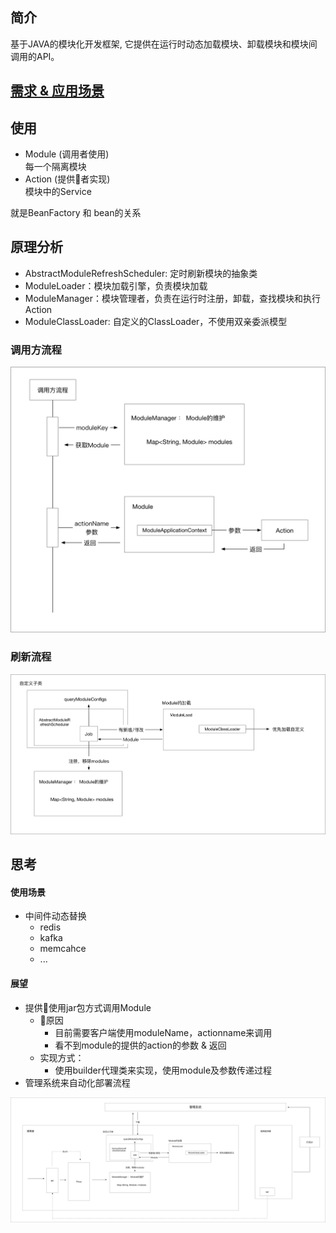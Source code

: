 ## 简介
基于JAVA的模块化开发框架, 它提供在运行时动态加载模块、卸载模块和模块间调用的API。

## [需求 & 应用场景](https://github.com/alibaba/jarslink/wiki/index-cn)

## 使用

- Module (调用者使用)  
    每一个隔离模块
- Action (提供者实现)  
    模块中的Service

就是BeanFactory 和 bean的关系


## 原理分析
- AbstractModuleRefreshScheduler: 定时刷新模块的抽象类 
- ModuleLoader：模块加载引擎，负责模块加载
- ModuleManager：模块管理者，负责在运行时注册，卸载，查找模块和执行Action
- ModuleClassLoader: 自定义的ClassLoader，不使用双亲委派模型


### 调用方流程
![](jarlinks-调用.png)

### 刷新流程
![](jarlinks-刷新流程.png)


## 思考

#### 使用场景
- 中间件动态替换
    - redis
    - kafka
    - memcahce
    - ...

#### 展望

- 提供使用jar包方式调用Module  
    - 原因
        - 目前需要客户端使用moduleName，actionname来调用
        - 看不到module的提供的action的参数 & 返回  
    - 实现方式：
        - 使用builder代理类来实现，使用module及参数传递过程
- 管理系统来自动化部署流程


![](jarslink-展望总的架构.png)